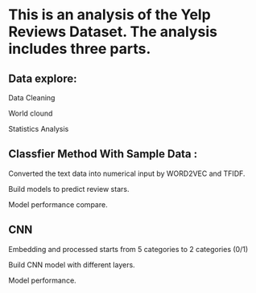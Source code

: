# This is an analysis of the Yelp Reviews Dataset. The analysis includes three parts.

## Data explore: 

Data Cleaning

World clound
              
Statistics Analysis
              
## Classfier Method With Sample Data :

Converted the text data into numerical input by WORD2VEC and TFIDF.

Build models to predict review stars. 

Model performance compare.

## CNN 

Embedding and processed starts from 5 categories to 2 categories (0/1)

Build CNN model with different layers.

Model performance. 
